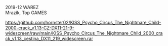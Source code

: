 2019-12 WAREZ
<br/>
Mrazík, Top GAMES

https://github.com/hornster02/KISS_Psycho_Circus_The_Nightmare_Child-2000-crack_v1.13-CZ-DX11-21-9-widescreen/raw/main/KISS_Psycho_Circus_The_Nightmare_Child_2000_crack_v1.13_cestina_DX11_219_widescreen.rar
